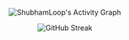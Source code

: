 
<!-- GitHub Activity Graph -->
<p align="center">
  <img src="https://github-readme-activity-graph.vercel.app/graph?username=ShubhamLoop&theme=github-compact&hide_border=true" alt="ShubhamLoop's Activity Graph" />
</p>

<!-- GitHub Streak Stats -->
<p align="center">
  <img src="https://streak-stats.demolab.com?user=ShubhamLoop&theme=transparent&hide_border=true" alt="GitHub Streak" />
</p>
